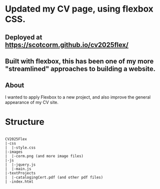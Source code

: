 # Updated my CV page, using flexbox CSS. 
## Deployed at https://scotcorm.github.io/cv2025flex/
## Built with flexbox, this has been one of my more "streamlined" approaches to building a website.

## About
I wanted to apply Flexbox to a new project, and also improve the general appearance of my CV site. 


# Structure

```

CV2025Flex
|-css
|  |-style.css
|-images
|  |-corm.png (and more image files)
|-js
|  |-jquery.js
|  |-main.js
|-textProjects
|  |-catalogingCert.pdf (and other pdf files)
| -index.html

```
